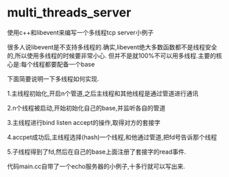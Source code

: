 # multi_threads_server
使用c++和libevent来编写一个多线程tcp server小例子

很多人说libevent是不支持多线程的.确实,libevent绝大多数函数都不是线程安全的,所以使用多线程的时候要非常小心.
但并不是就100%不可以用多线程.主要的核心是:每个线程都要配备一个base

下面简要说明一下多线程如何实现.

  1.主线程初始化,开启n个管道,之后主线程和其他线程是通过管道进行通讯
  
  2.n个线程被启动,开始初始化自己的base,并监听各自的管道
  
  3.主线程进行bind listen accept的操作,取得对方的套接字
  
  4.accpet成功后,主线程选择(hash)一个线程,和他通过管道,把fd号告诉那个线程
  
  5.子线程得到了fd,然后在自己的base上面注册了套接字的read事件.
  
  代码main.cc自带了一个echo服务器的小例子,十多行就可以写出来.
